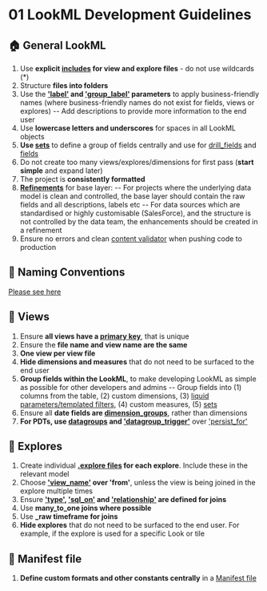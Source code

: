 # 01 LookML Development Guidelines



## 🏠 General LookML
1. Use **explicit [includes][1] for view and explore files** - do not use wildcards (*)
2. Structure **files into folders**
3. Use the **['label'][2] and ['group_label'][3] parameters** to apply business-friendly names (where business-friendly names do not exist for fields, views or explores)
-- Add descriptions to provide more information to the end user
4. Use **lowercase letters and underscores** for spaces in all LookML objects
5. **Use [sets][7]** to define a group of fields centrally and use for [drill_fields][18] and [fields][19]
6. Do not create too many views/explores/dimensions for first pass (**start simple** and expand later)
7. The project is **consistently formatted**
8. **[Refinements][4]** for base layer:
-- For projects where the underlying data model is clean and controlled, the base layer should contain the raw fields and all descriptions, labels etc
-- For data sources which are standardised or highly customisable (SalesForce), and the structure is not controlled by the data team, the enhancements should be created in a refinement
9. Ensure no errors and clean [content validator][5] when pushing code to production


## 🤝 Naming Conventions
[Please see here](/projects/flink_v1/files/02_naming_conventions.md)


## 🔎 Views
1. Ensure **all views have a [primary key][6]**, that is unique
2. Ensure the **file name and view name are the same**
3. **One view per view file**
2. **Hide dimensions and measures** that do not need to be surfaced to the end user
3. **Group fields within the LookML**, to make developing LookML as simple as possible for other developers and admins
-- Group fields into (1) columns from the table, (2) custom dimensions, (3) [liquid parameters/templated filters][20], (4) custom measures, (5) [sets][7]
4. Ensure all **date fields are [dimension_groups][8]**, rather than dimensions
5. **For PDTs, use [datagroups][9] and ['datagroup_trigger'][10]** over ['persist_for'][11]


## 🧭 Explores
1. Create individual **[.explore files][12] for each explore**. Include these in the relevant model
2. Choose **['view_name'][13] over 'from'**, unless the view is being joined in the explore multiple times
3. Ensure **['type'][14], ['sql_on'][15] and ['relationship'][16] are defined for joins**
4. Use **many_to_one joins where possible**
5. Use **_raw timeframe for joins**
5. **Hide explores** that do not need to be surfaced to the end user. For example, if the explore is used for a specific Look or tile

## 📜 Manifest file
1. **Define custom formats and other constants centrally** in a [Manifest file][17]

[1]: https://docs.looker.com/reference/model-params/include
[2]: https://docs.looker.com/reference/field-params/label-for-field
[3]: https://docs.looker.com/reference/field-params/group_label
[4]: https://docs.looker.com/data-modeling/learning-lookml/refinements
[5]: https://docs.looker.com/data-modeling/getting-started/look-validation
[6]: https://docs.looker.com/reference/field-params/primary_key
[7]: https://docs.looker.com/reference/view-params/sets
[8]: https://docs.looker.com/reference/field-params/dimension_group
[9]: https://docs.looker.com/reference/model-params/datagroup
[10]: https://docs.looker.com/reference/view-params/datagroup_trigger
[11]: https://docs.looker.com/reference/view-params/persist_for-for-derived_table
[12]: https://docs.looker.com/data-modeling/getting-started/other-project-files#explore_files
[13]: https://docs.looker.com/reference/explore-params/view_name
[14]: https://docs.looker.com/reference/explore-params/type-for-join
[15]: https://docs.looker.com/reference/explore-params/sql_on
[16]: https://docs.looker.com/reference/explore-params/relationship
[17]: https://docs.looker.com/data-modeling/getting-started/other-project-files#project_manifest_files
[18]: https://docs.looker.com/reference/view-params/drill_fields-for-view
[19]: https://docs.looker.com/reference/explore-params/fields-for-explore#
[20]: https://docs.looker.com/data-modeling/learning-lookml/templated-filters#templated_filters
